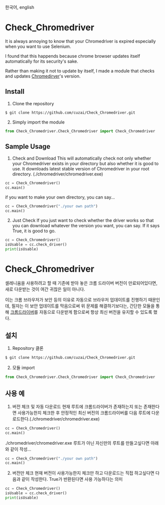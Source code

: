 한국어, english

# Check_Chromedriver
It is always annoying to know that your Chromedriver is expired especially when you want to use Selenium.

I found that this happends because chrome browser updates itself automatically for its security's sake.

Rather than making it not to update by itself, I made a module that checks and updates [Chromedirver](https://chromedriver.chromium.org/)'s version.
## Install
1. Clone the repository
```bash
$ git clone https://github.com/cuzai/Check_Chromedriver.git
```
2. Simply import the module
```python
from Check_Chromedriver.Check_Chromedriver import Check_Chromedriver
```
## Sample Usage
1. Check and Download
This will automatically check not only whether your Chromedriver exists in your directory but also whether it is good to use. It downloads latest stable version of Chromedriver in your root directory. (./chromedriver/chromedriver.exe)
```python
cc = Check_Chromedriver()
cc.main()
```
if you want to make your own directory, you can say...
```python
cc = Check_Chromedriver("./your own path")
cc.main()
```
2. Just Check
If you just want to check whether the driver works so that you can download whatever the version you want, you can say. If it says True, it is good to go.
```python
cc = Check_Chromedriver()
isUsable = cc.check_driver()
print(isUsable)
```
# Check_Chromedriver
셀레니움을 사용하려고 할 때 기존에 받아 놓은 크롬 드라이버 버전이 만료되어있다면, 새로 다운받는 것이 여간 귀찮은 일이 아니다.

이는 크롬 브라우저가 보안 등의 이유로 자동으로 브라우저 업데이트를 진행하기 때문인데, 필자는 이 보안 업데이트를 막음으로써 위 문제를 해결하기보다는, 간단한 모듈을 통해 [크롬드라이버](https://chromedriver.chromium.org/)를 자동으로 다운받게 함으로써 항상 최신 버전을 유지할 수 있도록 했다.
## 설치
1. Repository 클론
```bash
$ git clone https://github.com/cuzai/Check_Chromedriver.git
```
2. 모듈 import
```python
from Check_Chromedriver.Check_Chromedriver import Check_Chromedriver
```
## 사용 예
1. 버전 체크 및 자동 다운로드
현재 루트에 크롬드라이버가 존재하는지 또는 존재한다면 사용가능한지 체크한 후 안정적인 최신 버전의 크롬드라이버를 다음 루트에 다운로드한다.(./chromedriver/chromedriver.exe)
```python
cc = Check_Chromedriver()
cc.main()
```
./chromedriver/chromedriver.exe 루트가 아닌 자신만의 루트를 만들고싶다면 아래와 같이 작성...
```python
cc = Check_Chromedriver("./your own path")
cc.main()
```
2. 버전만 체크
현재 버전이 사용가능한지 체크만 하고 다운로드는 직접 하고싶다면 다음과 같이 작성한다.
True가 반환된다면 사용 가능하다는 의미
```python
cc = Check_Chromedriver()
isUsable = cc.check_driver()
print(isUsable)
```
